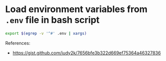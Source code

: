 # Load environment variables from `.env` file in bash script

```sh
export $(egrep -v '^#' .env | xargs)
```

References:
- https://gist.github.com/judy2k/7656bfe3b322d669ef75364a46327836
